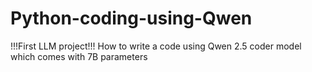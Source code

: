 # Python-coding-using-Qwen
!!!First LLM project!!!
How to write a code using Qwen 2.5 coder model which comes with 7B parameters

